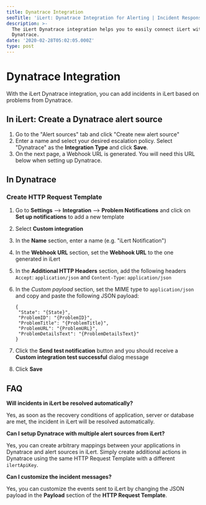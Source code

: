 ```yaml
---
title: Dynatrace Integration
seoTitle: 'iLert: Dynatrace Integration for Alerting | Incident Response | Uptime'
description: >-
  The iLert Dynatrace integration helps you to easily connect iLert with
  Dynatrace.
date: '2020-02-28T05:02:05.000Z'
type: post
---
```


# Dynatrace Integration

With the iLert Dynatrace integration, you can add incidents in iLert based on problems from Dynatrace.

## In iLert: Create a Dynatrace alert source <a id="create-alert-source"></a>

1. Go to the "Alert sources" tab and click "Create new alert source"
2. Enter a name and select your desired escalation policy. Select "Dynatrace" as the **Integration Type** and click **Save**.
3. On the next page, a Webhook URL is generated. You will need this URL below when setting up Dynatrace.

## In Dynatrace <a id="in-dynatrace"></a>

### Create HTTP Request Template

1. Go to **Settings** --&gt; **Integration** --&gt;  **Problem Notifications** and click on **Set up notifications** to add a new template
2. Select **Custom integration** 
3. In the **Name** section, enter a name \(e.g. "iLert Notification"\)
4. In the **Webhook URL** section, set the **Webhook URL** to the one generated in iLert
5. In the **Additional HTTP Headers** section, add the following headers `Accept`: `application/json` and `Content-Type`: `application/json`
6. In the _Custom payload_ section, set the MIME type to `application/json` and copy and paste the following JSON payload:

   ```text
   {
    "State": "{State}",
    "ProblemID": "{ProblemID}",
    "ProblemTitle": "{ProblemTitle}",
    "ProblemURL": "{ProblemURL}",
    "ProblemDetailsText": "{ProblemDetailsText}"
   }
   ```

7. Click the **Send test notification** button and you should receive a **Custom integration test successful** dialog message
8. Click **Save**

## FAQ <a id="faq"></a>

**Will incidents in iLert be resolved automatically?**

Yes, as soon as the recovery conditions of application, server or database are met, the incident in iLert will be resolved automatically.

**Can I setup Dynatrace with multiple alert sources from iLert?**

Yes, you can create arbitrary mappings between your applications in Dynatrace and alert sources in iLert. Simply create additional actions in Dynatrace using the same HTTP Request Template with a different `ilertApiKey`.

**Can I customize the incident messages?**

Yes, you can customize the events sent to iLert by changing the JSON payload in the **Payload** section of the **HTTP Request Template**.

